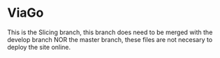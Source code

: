 # ViaGo
This is the Slicing branch, this branch does need to be merged with the develop branch NOR the master branch, these files are not necesary to deploy the site online.
